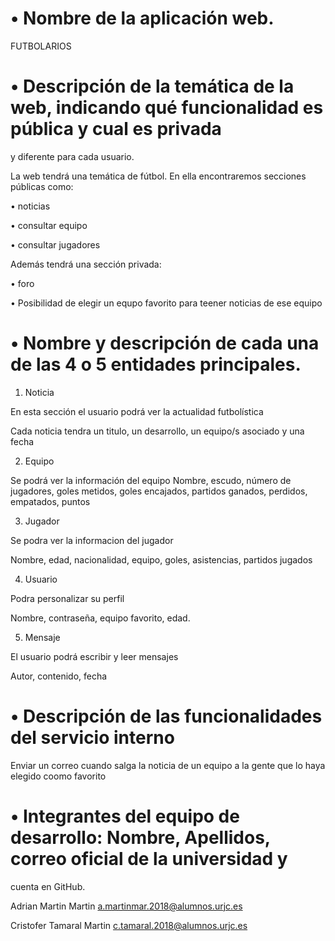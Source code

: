 # • Nombre de la aplicación web.
FUTBOLARIOS

# • Descripción de la temática de la web, indicando qué funcionalidad es pública y cual es privada
y diferente para cada usuario.

La web tendrá una temática de fútbol.
En ella encontraremos secciones públicas como:

 • noticias
 
 • consultar equipo 
 
 • consultar jugadores
 
Además tendrá una sección privada:

 • foro
 
 • Posibilidad de elegir un equpo favorito para teener noticias de ese equipo

# • Nombre y descripción de cada una de las 4 o 5 entidades principales.

1. Noticia

En esta sección el usuario podrá ver la actualidad futbolística

Cada noticia tendra un titulo, un desarrollo, un equipo/s asociado y una fecha 

2. Equipo

Se podrá ver la información del equipo
Nombre, escudo, número de jugadores, goles metidos, goles encajados, partidos ganados, perdidos, empatados, puntos

3. Jugador

Se podra ver la informacion del jugador

Nombre, edad, nacionalidad, equipo, goles, asistencias, partidos jugados

4. Usuario

Podra personalizar su perfil

Nombre, contraseña, equipo favorito, edad.

5. Mensaje

El usuario podrá escribir y leer mensajes

Autor, contenido, fecha

# • Descripción de las funcionalidades del servicio interno

Enviar un correo cuando salga la noticia de un equipo a la gente que lo haya elegido coomo favorito


# • Integrantes del equipo de desarrollo: Nombre, Apellidos, correo oficial de la universidad y
cuenta en GitHub.

Adrian Martin Martin 	   	a.martinmar.2018@alumnos.urjc.es	

Cristofer Tamaral Martin	 c.tamaral.2018@alumnos.urjc.es
